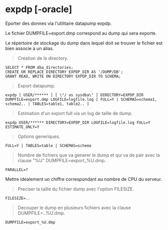 # expdp [-oracle]

Eporter des donnes via l'utilitaire datapump expdp.

Le fichier DUMPFILE=export.dmp correspond au dump qui sera exporte.

Le répertoire de stockage du dump dans lequel doit se trouver le fichier est bien associe a un alias.

> Creation de la directory.

```
SELECT * FROM dba_directories;
CREATE OR REPLACE DIRECTORY EXPDP_DIR AS '/DUMP/DB';
GRANT READ, WRITE ON DIRECTORY EXPDP_DIR TO SCHEMA;
```

> Export datapump.

```
expdp [ USER/****** ] [ \"/ as sysdba\" ] DIRECTORY=EXPDP_DIR DUMPFILE=export.dmp LOGFILE=logfile.log [ FULL=Y | SCHEMAS=schema1, schema2.. | TABLES=table1, table2.. ]
```

> Estimation d'un export full via un log de taille de dump.

```
expdp USER/****** DIRECTORY=EXPDP_DIR LOGFILE=logfile.log FULL=Y ESTIMATE_ONLY=Y
```

> Options generiques.

```
FULL=Y | TABLES=table | SCHEMAS=schema
```

> Nombre de fichiers que va generer le dump et qui va de pair avec la clause "%U" DUMPFILE=export_%U.dmp.

```
PARALLEL=?
```

Mettre idealement un chiffre correspondant au nombre de CPU du serveur.

> Preciser la taille du fichier dump avec l'option FILESIZE.

```
FILESIZE=..
```

> Decouper le dump en plusieurs fichiers avec la clause DUMPFILE=..%U.dmp.

```
DUMPFILE=export_%U.dmp
```